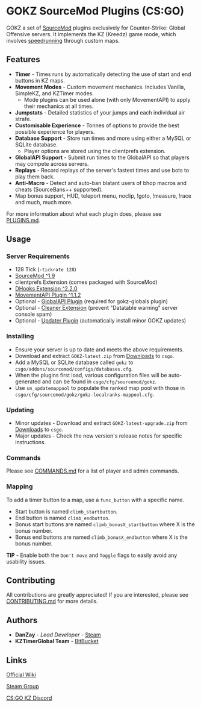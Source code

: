 # GOKZ SourceMod Plugins (CS:GO)

GOKZ a set of [SourceMod](https://www.sourcemod.net/about.php) plugins exclusively for Counter-Strike: Global Offensive servers. It implements the KZ (Kreedz) game mode, which involves [speedrunning](https://en.wikipedia.org/wiki/Speedrun) through custom maps.

## Features

 * **Timer** - Times runs by automatically detecting the use of start and end buttons in KZ maps.
 * **Movement Modes** - Custom movement mechanics. Includes Vanilla, SimpleKZ, and KZTimer modes.
    * Mode plugins can be used alone (with only MovementAPI) to apply their mechanics at all times.
 * **Jumpstats** - Detailed statistics of your jumps and each individual air strafe.
 * **Customisable Experience** - Tonnes of options to provide the best possible experience for players. 
 * **Database Support** - Store run times and more using either a MySQL or SQLite database. 
    * Player options are stored using the clientprefs extension.
 * **GlobalAPI Support** - Submit run times to the GlobalAPI so that players may compete across servers.
 * **Replays** - Record replays of the server's fastest times and use bots to play them back.
 * **Anti-Macro** - Detect and auto-ban blatant users of bhop macros and cheats (SourceBans++ supported).
 * Map bonus support, HUD, teleport menu, noclip, !goto, !measure, !race and much, much more.

For more information about what each plugin does, please see [PLUGINS.md](PLUGINS.md).

## Usage

### Server Requirements

 * 128 Tick (`-tickrate 128`)
 * [SourceMod ^1.9](https://www.sourcemod.net/downloads.php?branch=stable)
 * clientprefs Extension (comes packaged with SourceMod)
 * [DHooks Extension ^2.2.0](https://forums.alliedmods.net/showthread.php?t=180114)
 * [MovementAPI Plugin ^1.1.2](https://github.com/danzayau/MovementAPI)
 * Optional - [GlobalAPI Plugin](https://bitbucket.org/kztimerglobalteam/globalrecordssmplugin) (required for gokz-globals plugin)
 * Optional - [Cleaner Extension](https://github.com/e54385991/console-cleaner) (prevent "Datatable warning" server console spam)
 * Optional - [Updater Plugin](https://forums.alliedmods.net/showthread.php?t=169095) (automatically install minor GOKZ updates)

### Installing

 * Ensure your server is up to date and meets the above requirements.
 * Download and extract `GOKZ-latest.zip` from [Downloads](https://bitbucket.org/kztimerglobalteam/gokz/downloads/) to `csgo`.
 * Add a MySQL or SQLite database called `gokz` to `csgo/addons/sourcemod/configs/databases.cfg`.
 * When the plugins first load, various configuration files will be auto-generated and can be found in `csgo/cfg/sourcemod/gokz`.
 * Use `sm_updatemappool` to populate the ranked map pool with those in `csgo/cfg/sourcemod/gokz/gokz-localranks-mappool.cfg`.

### Updating

 * Minor updates - Download and extract `GOKZ-latest-upgrade.zip` from [Downloads](https://bitbucket.org/kztimerglobalteam/gokz/downloads/) to `csgo`.
 * Major updates - Check the new version's release notes for specific instructions.

### Commands

Please see [COMMANDS.md](COMMANDS.md) for a list of player and admin commands.

### Mapping

To add a timer button to a map, use a `func_button` with a specific name.

 * Start button is named `climb_startbutton`.
 * End button is named `climb_endbutton`.
 * Bonus start buttons are named `climb_bonusX_startbutton` where X is the bonus number.
 * Bonus end buttons are named `climb_bonusX_endbutton` where X is the bonus number.

**TIP** - Enable both the `Don't move` and `Toggle` flags to easily avoid any usability issues.

## Contributing

All contributions are greatly appreciated! If you are interested, please see [CONTRIBUTING.md](CONTRIBUTING.md) for more details.

## Authors

 * **DanZay** - *Lead Developer* - [Steam](https://steamcommunity.com/id/DanZay/)
 * **KZTimerGlobal Team** - [BitBucket](https://bitbucket.org/kztimerglobalteam/profile/members)

## Links

[Official Wiki](https://bitbucket.org/kztimerglobalteam/gokz/wiki)

[Steam Group](https://steamcommunity.com/groups/GOKZTimer)

[CS:GO KZ Discord](https://www.discord.gg/csgokz)